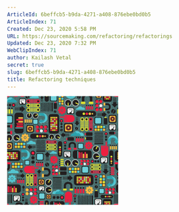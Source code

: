 ```yaml
---
ArticleId: 6beffcb5-b9da-4271-a408-876ebe0bd0b5
ArticleIndex: 71
Created: Dec 23, 2020 5:58 PM
URL: https://sourcemaking.com/refactoring/refactorings
Updated: Dec 23, 2020 7:32 PM
WebClipIndex: 71
author: Kailash Vetal
secret: true
slug: 6beffcb5-b9da-4271-a408-876ebe0bd0b5
title: Refactoring techniques
---
```

![home-tb1.png](71%202b4ff517a305498082c00d0e39537656/home-tb1.png)
